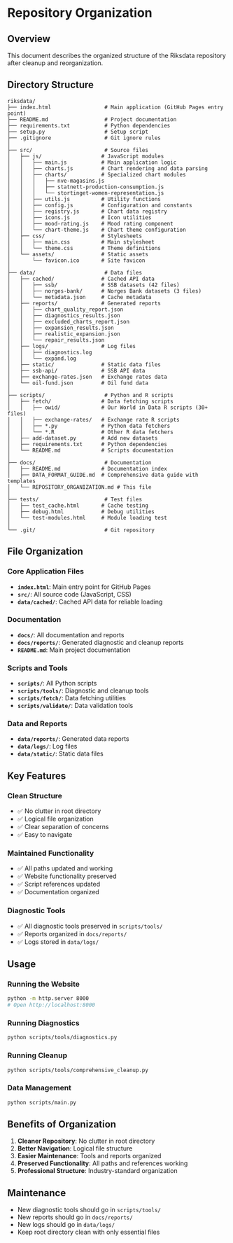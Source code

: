 # Repository Organization

## Overview
This document describes the organized structure of the Riksdata repository after cleanup and reorganization.

## Directory Structure

```
riksdata/
├── index.html                 # Main application (GitHub Pages entry point)
├── README.md                  # Project documentation
├── requirements.txt           # Python dependencies
├── setup.py                   # Setup script
├── .gitignore                 # Git ignore rules
│
├── src/                       # Source files
│   ├── js/                   # JavaScript modules
│   │   ├── main.js           # Main application logic
│   │   ├── charts.js         # Chart rendering and data parsing
│   │   ├── charts/           # Specialized chart modules
│   │   │   ├── nve-magasins.js
│   │   │   ├── statnett-production-consumption.js
│   │   │   └── stortinget-women-representation.js
│   │   ├── utils.js          # Utility functions
│   │   ├── config.js         # Configuration and constants
│   │   ├── registry.js       # Chart data registry
│   │   ├── icons.js          # Icon utilities
│   │   ├── mood-rating.js    # Mood rating component
│   │   └── chart-theme.js    # Chart theme configuration
│   ├── css/                  # Stylesheets
│   │   ├── main.css          # Main stylesheet
│   │   └── theme.css         # Theme definitions
│   └── assets/               # Static assets
│       └── favicon.ico       # Site favicon
│
├── data/                      # Data files
│   ├── cached/               # Cached API data
│   │   ├── ssb/              # SSB datasets (42 files)
│   │   ├── norges-bank/      # Norges Bank datasets (3 files)
│   │   └── metadata.json     # Cache metadata
│   ├── reports/              # Generated reports
│   │   ├── chart_quality_report.json
│   │   ├── diagnostics_results.json
│   │   ├── excluded_charts_report.json
│   │   ├── expansion_results.json
│   │   ├── realistic_expansion.json
│   │   └── repair_results.json
│   ├── logs/                 # Log files
│   │   ├── diagnostics.log
│   │   └── expand.log
│   ├── static/               # Static data files
│   ├── ssb-api/              # SSB API data
│   ├── exchange-rates.json   # Exchange rates data
│   └── oil-fund.json         # Oil fund data
│
├── scripts/                   # Python and R scripts
│   ├── fetch/                # Data fetching scripts
│   │   ├── owid/             # Our World in Data R scripts (30+ files)
│   │   ├── exchange-rates/   # Exchange rate R scripts
│   │   ├── *.py              # Python data fetchers
│   │   └── *.R               # Other R data fetchers
│   ├── add-dataset.py        # Add new datasets
│   ├── requirements.txt      # Python dependencies
│   └── README.md             # Scripts documentation
│
├── docs/                      # Documentation
│   ├── README.md             # Documentation index
│   ├── DATA_FORMAT_GUIDE.md  # Comprehensive data guide with templates
│   └── REPOSITORY_ORGANIZATION.md # This file
│
├── tests/                     # Test files
│   ├── test_cache.html       # Cache testing
│   ├── debug.html            # Debug utilities
│   └── test-modules.html     # Module loading test
│
└── .git/                      # Git repository
```

## File Organization

### Core Application Files
- **`index.html`**: Main entry point for GitHub Pages
- **`src/`**: All source code (JavaScript, CSS)
- **`data/cached/`**: Cached API data for reliable loading

### Documentation
- **`docs/`**: All documentation and reports
- **`docs/reports/`**: Generated diagnostic and cleanup reports
- **`README.md`**: Main project documentation

### Scripts and Tools
- **`scripts/`**: All Python scripts
- **`scripts/tools/`**: Diagnostic and cleanup tools
- **`scripts/fetch/`**: Data fetching utilities
- **`scripts/validate/`**: Data validation tools

### Data and Reports
- **`data/reports/`**: Generated data reports
- **`data/logs/`**: Log files
- **`data/static/`**: Static data files

## Key Features

### Clean Structure
- ✅ No clutter in root directory
- ✅ Logical file organization
- ✅ Clear separation of concerns
- ✅ Easy to navigate

### Maintained Functionality
- ✅ All paths updated and working
- ✅ Website functionality preserved
- ✅ Script references updated
- ✅ Documentation organized

### Diagnostic Tools
- ✅ All diagnostic tools preserved in `scripts/tools/`
- ✅ Reports organized in `docs/reports/`
- ✅ Logs stored in `data/logs/`

## Usage

### Running the Website
```bash
python -m http.server 8000
# Open http://localhost:8000
```

### Running Diagnostics
```bash
python scripts/tools/diagnostics.py
```

### Running Cleanup
```bash
python scripts/tools/comprehensive_cleanup.py
```

### Data Management
```bash
python scripts/main.py
```

## Benefits of Organization

1. **Cleaner Repository**: No clutter in root directory
2. **Better Navigation**: Logical file structure
3. **Easier Maintenance**: Tools and reports organized
4. **Preserved Functionality**: All paths and references working
5. **Professional Structure**: Industry-standard organization

## Maintenance

- New diagnostic tools should go in `scripts/tools/`
- New reports should go in `docs/reports/`
- New logs should go in `data/logs/`
- Keep root directory clean with only essential files
